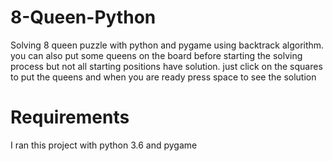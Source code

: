 # 8-Queen-Python
Solving 8 queen puzzle with python and pygame using backtrack algorithm. you can also put some queens on the board before starting the solving process but not all starting positions have solution. just click on the squares to put the queens and when you are ready press space to see the solution

# Requirements
I ran this project with python 3.6 and pygame
